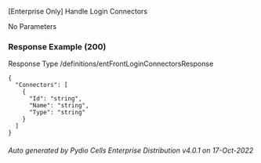 






 
[Enterprise Only] Handle Login Connectors  


No Parameters



### Response Example (200)
Response Type /definitions/entFrontLoginConnectorsResponse

```
{
  "Connectors": [
    {
      "Id": "string",
      "Name": "string",
      "Type": "string"
    }
  ]
}
```




###### Auto generated by Pydio Cells Enterprise Distribution v4.0.1 on 17-Oct-2022
